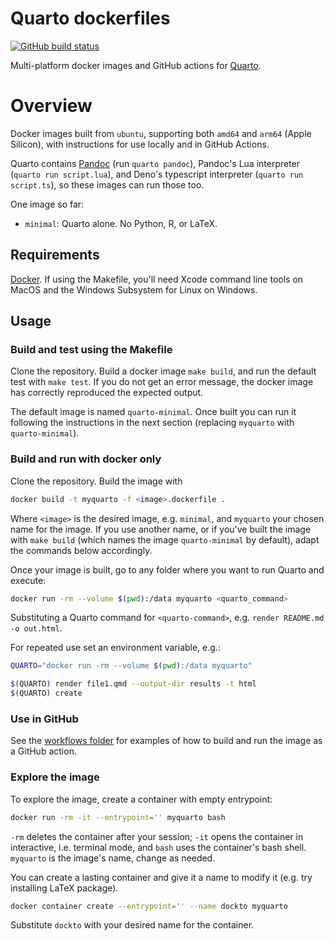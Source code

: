 # Quarto dockerfiles

[![GitHub build status][CI badge]][CI workflow]

Multi-platform docker images and GitHub actions for
[Quarto](https://quarto.org).

[CI badge]: https://img.shields.io/github/actions/workflow/status/dialoa/quarto-dockerfiles/ci.yaml?branch=main
[CI workflow]: https://github.com/dialoa/quarto-dockerfiles/actions/workflows/ci.yaml

# Overview

Docker images built from `ubuntu`, supporting both `amd64` and
`arm64` (Apple Silicon), with instructions for use locally and in
GitHub Actions.

Quarto contains [Pandoc](https://pandoc.org) (run `quarto pandoc`),
Pandoc's Lua interpreter (`quarto run script.lua`), and Deno's
typescript interpreter (`quarto run script.ts`), so these images 
can run those too.

One image so far:

- `minimal`: Quarto alone. No Python, R, or LaTeX.

## Requirements

[Docker](https://docker.com). If using the Makefile, 
you'll need Xcode command line tools on MacOS and the
Windows Subsystem for Linux on Windows.

## Usage

### Build and test using the Makefile

Clone the repository. Build a docker image `make build`, 
and run the default test with `make test`. If you do 
not get an error message, the docker image has
correctly reproduced the expected output.

The default image is named `quarto-minimal`. Once built
you can run it following the instructions in the next
section (replacing `myquarto` with `quarto-minimal`).

### Build and run with docker only

Clone the repository. Build the image with

``` bash
docker build -t myquarto -f <image>.dockerfile .
```

Where `<image>` is the desired image, e.g. `minimal`,
and `myquarto` your chosen name for the image. 
If you use another name, or if you've built the image
with `make build` (which names the image `quarto-minimal`
by default), adapt the commands below accordingly.

Once your image is built, go to any folder where you 
want to run Quarto and execute:

```bash
docker run -rm --volume $(pwd):/data myquarto <quarto_command>
```

Substituting a Quarto command for `<quarto-command>`, e.g.
`render README.md -o out.html`. 

For repeated use set an environment variable, e.g.:

```bash
QUARTO="docker run -rm --volume $(pwd):/data myquarto"

$(QUARTO) render file1.qmd --output-dir results -t html
$(QUARTO) create
```

### Use in GitHub

See the [workflows folder](.github/workflows/) for 
examples of how to build and run the image as a GitHub 
action. 

### Explore the image

To explore the image, create a container with empty entrypoint:

```bash
docker run -rm -it --entrypoint='' myquarto bash
```

`-rm` deletes the container after your session; `-it` opens
the container in interactive, i.e. terminal mode, and `bash` 
uses the container's bash shell. `myquarto` is the image's
name, change as needed.

You can create a lasting container and give it a name
to modify it (e.g. try installing LaTeX package).

```bash
docker container create --entrypoint='' --name dockto myquarto
```

Substitute `dockto` with your desired name for the container.